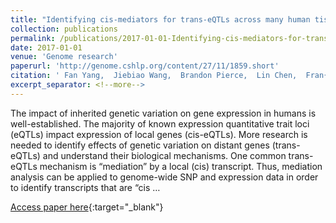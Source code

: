 ```yaml
---
title: "Identifying cis-mediators for trans-eQTLs across many human tissues using genomic mediation analysis"
collection: publications
permalink: /publications/2017-01-01-Identifying-cis-mediators-for-trans-eQTLs-across-many-human-tissues-using-genomic-mediation-analysis
date: 2017-01-01
venue: 'Genome research'
paperurl: 'http://genome.cshlp.org/content/27/11/1859.short'
citation: ' Fan Yang,  Jiebiao Wang,  Brandon Pierce,  Lin Chen,  Fran{\c{c}}ois Aguet,  Kristin Ardlie,  Beryl Cummings,  Ellen Gelfand,  Gad Getz,  Kane Hadley et al.&quot;Identifying cis-mediators for trans-eQTLs across many human tissues using genomic mediation analysis.&quot; Genome research, 2017.'
excerpt_separator: <!--more-->
---
```

<!--more-->
The impact of inherited genetic variation on gene expression in humans is well-established. The majority of known expression quantitative trait loci (eQTLs) impact expression of local genes (cis-eQTLs). More research is needed to identify effects of genetic variation on distant genes (trans-eQTLs) and understand their biological mechanisms. One common trans-eQTLs mechanism is “mediation” by a local (cis) transcript. Thus, mediation analysis can be applied to genome-wide SNP and expression data in order to identify transcripts that are “cis …

[Access paper here](http://genome.cshlp.org/content/27/11/1859.short){:target="_blank"}
